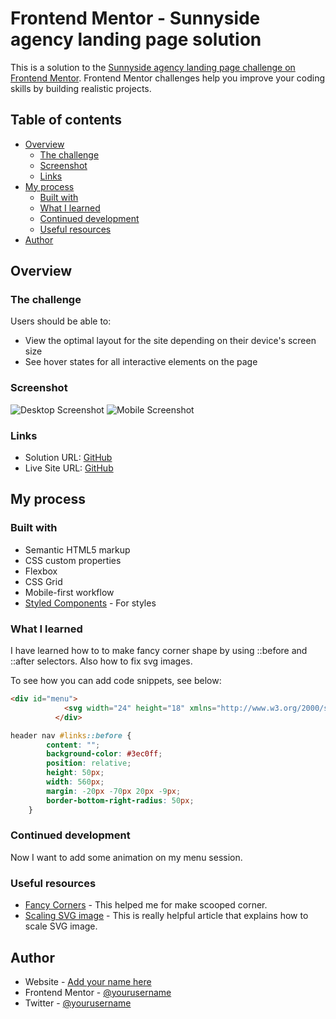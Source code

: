 # Frontend Mentor - Sunnyside agency landing page solution

This is a solution to the [Sunnyside agency landing page challenge on Frontend Mentor](https://www.frontendmentor.io/challenges/sunnyside-agency-landing-page-7yVs3B6ef). Frontend Mentor challenges help you improve your coding skills by building realistic projects.

## Table of contents

- [Overview](#overview)
  - [The challenge](#the-challenge)
  - [Screenshot](#screenshot)
  - [Links](#links)
- [My process](#my-process)
  - [Built with](#built-with)
  - [What I learned](#what-i-learned)
  - [Continued development](#continued-development)
  - [Useful resources](#useful-resources)
- [Author](#author)

## Overview

### The challenge

Users should be able to:

- View the optimal layout for the site depending on their device's screen size
- See hover states for all interactive elements on the page

### Screenshot

![Desktop Screenshot](./screenshot/Desktop.png)
![Mobile Screenshot](./screenshot/Mobile.png)

### Links

- Solution URL: [GitHub](https://github.com/shuree0331/sunnyside-agency-landing-page-main)
- Live Site URL: [GitHub](https://shuree0331.github.io/sunnyside-agency-landing-page-main/index.html)

## My process

### Built with

- Semantic HTML5 markup
- CSS custom properties
- Flexbox
- CSS Grid
- Mobile-first workflow
- [Styled Components](https://styled-components.com/) - For styles

### What I learned

I have learned how to to make fancy corner shape by using ::before and ::after selectors. Also how to fix svg images.

To see how you can add code snippets, see below:

```html
<div id="menu">
            <svg width="24" height="18" xmlns="http://www.w3.org/2000/svg"><path d="M24 16v2H0v-2h24zm0-8v2H0V8h24zm0-8v2H0V0h24z" fill="#FFF" fill-rule="evenodd"/></svg>
          </div>
```

```css
header nav #links::before {
        content: "";
        background-color: #3ec0ff;
        position: relative;
        height: 50px;
        width: 560px;
        margin: -20px -70px 20px -9px;
        border-bottom-right-radius: 50px;
    }
```

### Continued development

Now I want to add some animation on my menu session.

### Useful resources

- [Fancy Corners](https://blog.logrocket.com/how-to-create-fancy-corners-in-css/) - This helped me for make scooped corner.
- [Scaling SVG image](https://css-tricks.com/scale-svg/) - This is really helpful article that explains how to scale SVG image.

## Author

- Website - [Add your name here](https://www.your-site.com)
- Frontend Mentor - [@yourusername](https://www.frontendmentor.io/profile/yourusername)
- Twitter - [@yourusername](https://www.twitter.com/yourusername)

